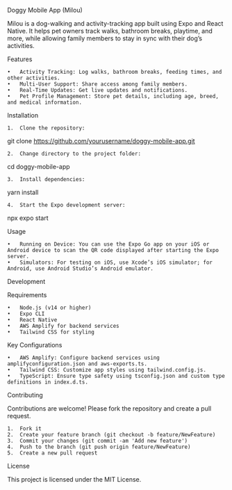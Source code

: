 Doggy Mobile App (Milou)

Milou is a dog-walking and activity-tracking app built using Expo and React Native. It helps pet owners track walks, bathroom breaks, playtime, and more, while allowing family members to stay in sync with their dog’s activities.

Features

	•	Activity Tracking: Log walks, bathroom breaks, feeding times, and other activities.
	•	Multi-User Support: Share access among family members.
	•	Real-Time Updates: Get live updates and notifications.
	•	Pet Profile Management: Store pet details, including age, breed, and medical information.

Installation

	1.	Clone the repository:

git clone https://github.com/yourusername/doggy-mobile-app.git


	2.	Change directory to the project folder:

cd doggy-mobile-app


	3.	Install dependencies:

yarn install


	4.	Start the Expo development server:

npx expo start



Usage

	•	Running on Device: You can use the Expo Go app on your iOS or Android device to scan the QR code displayed after starting the Expo server.
	•	Simulators: For testing on iOS, use Xcode’s iOS simulator; for Android, use Android Studio’s Android emulator.

Development

Requirements

	•	Node.js (v14 or higher)
	•	Expo CLI
	•	React Native
	•	AWS Amplify for backend services
	•	Tailwind CSS for styling

Key Configurations

	•	AWS Amplify: Configure backend services using amplifyconfiguration.json and aws-exports.ts.
	•	Tailwind CSS: Customize app styles using tailwind.config.js.
	•	TypeScript: Ensure type safety using tsconfig.json and custom type definitions in index.d.ts.

Contributing

Contributions are welcome! Please fork the repository and create a pull request.

	1.	Fork it
	2.	Create your feature branch (git checkout -b feature/NewFeature)
	3.	Commit your changes (git commit -am 'Add new feature')
	4.	Push to the branch (git push origin feature/NewFeature)
	5.	Create a new pull request

License

This project is licensed under the MIT License.

